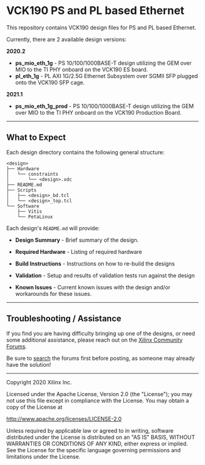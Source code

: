 # VCK190 PS and PL based Ethernet
This repository contains VCK190 design files for PS and PL based Ethernet.

Currently, there are 2 available design versions:

**2020.2**
- **ps_mio_eth_1g** - PS 10/100/1000BASE-T design utilizing the GEM over MIO to the TI PHY onboard on the VCK190 ES board.
- **pl_eth_1g** - PL AXI 1G/2.5G Ethernet Subsystem over SGMII SFP plugged onto the VCK190 SFP cage.

**2021.1**
- **ps_mio_eth_1g_prod** - PS 10/100/1000BASE-T design utilizing the GEM over MIO to the TI PHY onboard on the VCK190 Production Board.
---
## **What to Expect**
Each design directory contains the following general structure:

```
<design>
├── Hardware
│   └── constraints
│       └── <design>.xdc
├── README.md
├── Scripts
│   ├── <design>_bd.tcl
│   └── <design>_top.tcl
└── Software
    ├── Vitis
    └── PetaLinux

````
Each design's `README.md` will provide:

- **Design Summary** - Brief summary of the design.

- **Required Hardware** - Listing of required hardware

- **Build Instructions** - Instructions on how to re-build the designs

- **Validation** - Setup and results of validation tests run against the design

- **Known Issues** - Current known issues with the design and/or workarounds for these issues.

---
## **Troubleshooting / Assistance**
If you find you are having difficulty bringing up one of the designs, or need some additional assistance, please reach out on the [Xilinx Community Forums](https://forums.xilinx.com).

Be sure to [search](https://forums.xilinx.com/t5/forums/searchpage/tab/message?advanced=false&allow_punctuation=false&inactive=false) the forums first before posting, as someone may already have the solution!

---
Copyright 2020 Xilinx Inc.

Licensed under the Apache License, Version 2.0 (the "License");
you may not use this file except in compliance with the License.
You may obtain a copy of the License at

http://www.apache.org/licenses/LICENSE-2.0

Unless required by applicable law or agreed to in writing, software
distributed under the License is distributed on an "AS IS" BASIS,
WITHOUT WARRANTIES OR CONDITIONS OF ANY KIND, either express or implied.
See the License for the specific language governing permissions and
limitations under the License.
